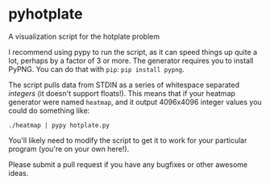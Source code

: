 # pyhotplate
A visualization script for the hotplate problem

I recommend using pypy to run the script, as it can speed things up quite a lot, perhaps by a factor of 3 or more.
The generator requires you to install PyPNG.  You can do that with `pip`:  `pip install pypng`.  

The script pulls data from STDIN as a series of whitespace separated *integers* (it doesn't support floats!).
This means that if your heatmap generator were named `heatmap`, and it output 4096x4096 integer values you could do something like:

    ./heatmap | pypy hotplate.py
    
You'll likely need to modify the script to get it to work for your particular program (you're on your own here!).  

Please submit a pull request if you have any bugfixes or other awesome ideas.

